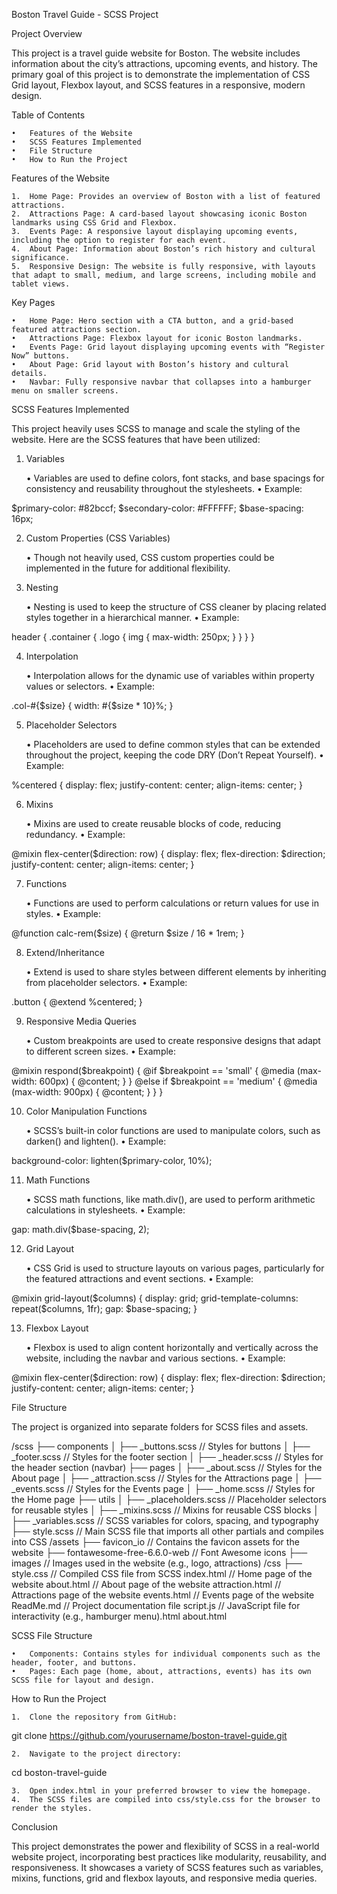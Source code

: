Boston Travel Guide - SCSS Project

Project Overview

This project is a travel guide website for Boston. The website includes information about the city’s attractions, upcoming events, and history. The primary goal of this project is to demonstrate the implementation of CSS Grid layout, Flexbox layout, and SCSS features in a responsive, modern design.

Table of Contents

	•	Features of the Website
	•	SCSS Features Implemented
	•	File Structure
	•	How to Run the Project

Features of the Website

	1.	Home Page: Provides an overview of Boston with a list of featured attractions.
	2.	Attractions Page: A card-based layout showcasing iconic Boston landmarks using CSS Grid and Flexbox.
	3.	Events Page: A responsive layout displaying upcoming events, including the option to register for each event.
	4.	About Page: Information about Boston’s rich history and cultural significance.
	5.	Responsive Design: The website is fully responsive, with layouts that adapt to small, medium, and large screens, including mobile and tablet views.

Key Pages

	•	Home Page: Hero section with a CTA button, and a grid-based featured attractions section.
	•	Attractions Page: Flexbox layout for iconic Boston landmarks.
	•	Events Page: Grid layout displaying upcoming events with “Register Now” buttons.
	•	About Page: Grid layout with Boston’s history and cultural details.
	•	Navbar: Fully responsive navbar that collapses into a hamburger menu on smaller screens.

SCSS Features Implemented

This project heavily uses SCSS to manage and scale the styling of the website. Here are the SCSS features that have been utilized:

1. Variables

	•	Variables are used to define colors, font stacks, and base spacings for consistency and reusability throughout the stylesheets.
	•	Example:

$primary-color: #82bccf;
$secondary-color: #FFFFFF;
$base-spacing: 16px;



2. Custom Properties (CSS Variables)

	•	Though not heavily used, CSS custom properties could be implemented in the future for additional flexibility.

3. Nesting

	•	Nesting is used to keep the structure of CSS cleaner by placing related styles together in a hierarchical manner.
	•	Example:

header {
  .container {
    .logo {
      img {
        max-width: 250px;
      }
    }
  }
}



4. Interpolation

	•	Interpolation allows for the dynamic use of variables within property values or selectors.
	•	Example:

.col-#{$size} {
  width: #{$size * 10}%;
}



5. Placeholder Selectors

	•	Placeholders are used to define common styles that can be extended throughout the project, keeping the code DRY (Don’t Repeat Yourself).
	•	Example:

%centered {
  display: flex;
  justify-content: center;
  align-items: center;
}



6. Mixins

	•	Mixins are used to create reusable blocks of code, reducing redundancy.
	•	Example:

@mixin flex-center($direction: row) {
  display: flex;
  flex-direction: $direction;
  justify-content: center;
  align-items: center;
}



7. Functions

	•	Functions are used to perform calculations or return values for use in styles.
	•	Example:

@function calc-rem($size) {
  @return $size / 16 * 1rem;
}



8. Extend/Inheritance

	•	Extend is used to share styles between different elements by inheriting from placeholder selectors.
	•	Example:

.button {
  @extend %centered;
}



9. Responsive Media Queries

	•	Custom breakpoints are used to create responsive designs that adapt to different screen sizes.
	•	Example:

@mixin respond($breakpoint) {
  @if $breakpoint == 'small' {
    @media (max-width: 600px) { @content; }
  } @else if $breakpoint == 'medium' {
    @media (max-width: 900px) { @content; }
  }
}



10. Color Manipulation Functions

	•	SCSS’s built-in color functions are used to manipulate colors, such as darken() and lighten().
	•	Example:

background-color: lighten($primary-color, 10%);



11. Math Functions

	•	SCSS math functions, like math.div(), are used to perform arithmetic calculations in stylesheets.
	•	Example:

gap: math.div($base-spacing, 2);



12. Grid Layout

	•	CSS Grid is used to structure layouts on various pages, particularly for the featured attractions and event sections.
	•	Example:

@mixin grid-layout($columns) {
  display: grid;
  grid-template-columns: repeat($columns, 1fr);
  gap: $base-spacing;
}



13. Flexbox Layout

	•	Flexbox is used to align content horizontally and vertically across the website, including the navbar and various sections.
	•	Example:

@mixin flex-center($direction: row) {
  display: flex;
  flex-direction: $direction;
  justify-content: center;
  align-items: center;
}



File Structure

The project is organized into separate folders for SCSS files and assets.

/scss
  ├── components
  │   ├── _buttons.scss        // Styles for buttons
  │   ├── _footer.scss         // Styles for the footer section
  │   ├── _header.scss         // Styles for the header section (navbar)
  ├── pages
  │   ├── _about.scss          // Styles for the About page
  │   ├── _attraction.scss     // Styles for the Attractions page
  │   ├── _events.scss         // Styles for the Events page
  │   ├── _home.scss           // Styles for the Home page
  ├── utils
  │   ├── _placeholders.scss   // Placeholder selectors for reusable styles
  │   ├── _mixins.scss         // Mixins for reusable CSS blocks
  │   ├── _variables.scss      // SCSS variables for colors, spacing, and typography
  ├── style.scss               // Main SCSS file that imports all other partials and compiles into CSS
/assets
  ├── favicon_io               // Contains the favicon assets for the website
  ├── fontawesome-free-6.6.0-web // Font Awesome icons
  ├── images                   // Images used in the website (e.g., logo, attractions)
/css
  ├── style.css                // Compiled CSS file from SCSS
index.html                     // Home page of the website
about.html                     // About page of the website
attraction.html                // Attractions page of the website
events.html                    // Events page of the website
ReadMe.md                      // Project documentation file
script.js                      // JavaScript file for interactivity (e.g., hamburger menu).html
about.html

SCSS File Structure

	•	Components: Contains styles for individual components such as the header, footer, and buttons.
	•	Pages: Each page (home, about, attractions, events) has its own SCSS file for layout and design.

How to Run the Project

	1.	Clone the repository from GitHub:

git clone https://github.com/yourusername/boston-travel-guide.git


	2.	Navigate to the project directory:

cd boston-travel-guide


	3.	Open index.html in your preferred browser to view the homepage.
	4.	The SCSS files are compiled into css/style.css for the browser to render the styles.

Conclusion

This project demonstrates the power and flexibility of SCSS in a real-world website project, incorporating best practices like modularity, reusability, and responsiveness. It showcases a variety of SCSS features such as variables, mixins, functions, grid and flexbox layouts, and responsive media queries.
